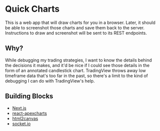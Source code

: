# Quick Charts

This is a web app that will draw charts for you in a browser.  Later, it should
be able to screenshot those charts and save them back to the server.  Instructions
to draw and screenshot will be sent to its REST endpoints.

## Why?

While debugging my trading strategies, I want to know the details behind the
decisions it makes, and it'd be nice if I could see those details in the form
of an annotated candlestick chart.  TradingView throws away low timeframe data
that's too far in the past, so there's a limit to the kind of debugging I can
do with TradingView's help.

## Building Blocks

* [Next.js](https://nextjs.org/)
* [react-apexcharts](https://github.com/apexcharts/react-apexcharts)
* [html2canvas](https://github.com/niklasvh/html2canvas)
* [socket.io](https://socket.io/)
